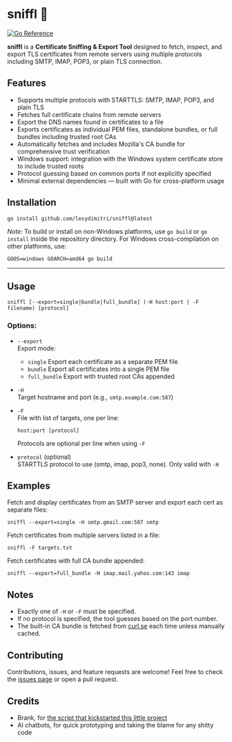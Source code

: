 # sniffl 🐽

[![Go Reference](https://pkg.go.dev/badge/github.com/lesydimitri/sniffl.svg)](https://pkg.go.dev/github.com/lesydimitri/sniffl)

**sniffl** is a **Certificate Sniffing & Export Tool** designed to fetch, inspect, and export TLS certificates from remote servers using multiple protocols including SMTP, IMAP, POP3, or plain TLS connection.

## Features

- Supports multiple protocols with STARTTLS: SMTP, IMAP, POP3, and plain TLS
- Fetches full certificate chains from remote servers
- Export the DNS names found in certificates to a file
- Exports certificates as individual PEM files, standalone bundles, or full bundles including trusted root CAs
- Automatically fetches and includes Mozilla's CA bundle for comprehensive trust verification
- Windows support: integration with the Windows system certificate store to include trusted roots
- Protocol guessing based on common ports if not explicitly specified
- Minimal external dependencies — built with Go for cross-platform usage

## Installation

```
go install github.com/lesydimitri/sniffl@latest
```

*Note:* To build or install on non-Windows platforms, use `go build` or `go install` inside the repository directory. For Windows cross-compilation on other platforms, use:

```
GOOS=windows GOARCH=amd64 go build
```

---

## Usage

```
sniffl [--export=single|bundle|full_bundle] (-H host:port | -F filename) [protocol]
```

### Options:

- `--export`  
  Export mode:  
  - `single`      Export each certificate as a separate PEM file  
  - `bundle`      Export all certificates into a single PEM file  
  - `full_bundle` Export with trusted root CAs appended  

- `-H`  
  Target hostname and port (e.g., `smtp.example.com:587`)  

- `-F`  
  File with list of targets, one per line:  
  ```
  host:port [protocol]
  ```
  Protocols are optional per line when using `-F`

- `protocol` (optional)  
  STARTTLS protocol to use (smtp, imap, pop3, none). Only valid with `-H`

## Examples

Fetch and display certificates from an SMTP server and export each cert as separate files:

```
sniffl --export=single -H smtp.gmail.com:587 smtp
```

Fetch certificates from multiple servers listed in a file:

```
sniffl -F targets.txt
```

Fetch certificates with full CA bundle appended:

```
sniffl --export=full_bundle -H imap.mail.yahoo.com:143 imap
```

## Notes

- Exactly one of `-H` or `-F` must be specified.
- If no protocol is specified, the tool guesses based on the port number.
- The built-in CA bundle is fetched from [curl.se](https://curl.se/ca/cacert.pem) each time unless manually cached.

## Contributing

Contributions, issues, and feature requests are welcome! Feel free to check the [issues page](https://github.com/lesydimitri/sniffl/issues) or open a pull request.

## Credits

- Brank, for [the script that kickstarted this little project](https://codeberg.org/brank/split-certs-online)
- AI chatbots, for quick prototyping and taking the blame for any shitty code